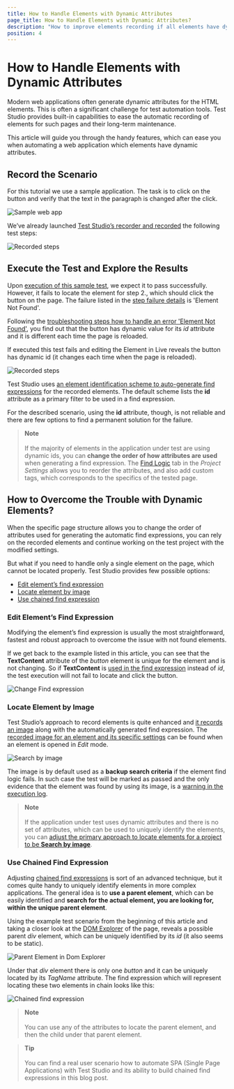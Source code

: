 ```yaml
---
title: How to Handle Elements with Dynamic Attributes
page_title: How to Handle Elements with Dynamic Attributes?
description: "How to improve elements recording if all elements have dynamic ids. My tests are constantly failing with element not found errors. How can I choose more robust find expressions for the elements. " 
position: 4
---
```

# How to Handle Elements with Dynamic Attributes

Modern web applications often generate dynamic attributes for the HTML elements. This is often a significant challenge for test automation tools. Test Studio provides built-in capabilities to ease the automatic recording of elements for such pages and their long-term maintenance.

This article will guide you through the handy features, which can ease you when automating a web application which elements have dynamic attributes.

## Record the Scenario

For this tutorial we use a sample application. The task is to click on the button and verify that the text in the paragraph is changed after the click.

![Sample web app](/img/automated-tests/troubleshooting/handle-dynamic-attributes/1Showcase.png)

We’ve already launched <a href="/automated-tests/recording/overview#start-a-recording-session" target="_blank">Test Studio’s recorder and recorded</a> the following test steps:

![Recorded steps](/img/automated-tests/troubleshooting/handle-dynamic-attributes/2RecordedTest.png)

## Execute the Test and Explore the Results

Upon <a href="/automated-tests/test-execution/quick-execution" target="_blank">execution of this sample test</a>, we expect it to pass successfully. However, it fails to locate the element for step 2., which should click the button on the page. The failure listed in the <a href="/automated-tests/test-results/step-failure-details" target="_blank">step failure details</a> is 'Element Not Found'.

Following the <a href="/automated-tests/troubleshooting/element-not-found" target="_blank">troubleshooting steps how to handle an error 'Element Not Found'</a>, you find out that the button has dynamic value for its _id_ attribute and it is different each time the page is reloaded.

If executed this test fails and editing the Element in Live reveals the button has dynamic id (it changes each time when the page is reloaded).

![Recorded steps](/img/automated-tests/troubleshooting/handle-dynamic-attributes/3EditElement.png)

Test Studio uses <a href="/features/project-settings/find-logic" target="_blank">an element identification scheme to auto-generate find expressions</a> for the recorded elements. The default scheme lists the __id__ attribute as a primary filter to be used in a find expression.

For the described scenario, using the __id__ attribute, though, is not reliable and there are few options to find a permanent solution for the failure.

> __Note__
><br>
><br>
> If the majority of elements in the application under test are using dynamic ids, you can __change the order of how attributes are used__ when generating a find expression. The <a href="/features/project-settings/find-logic" target="_blank">Find Logic</a> tab in the _Project Settings_ allows you to reorder the attributes, and also add custom tags, which corresponds to the specifics of the tested page.

## How to Overcome the Trouble with Dynamic Elements?

When the specific page structure allows you to change the order of attributes used for generating the automatic find expressions, you can rely on the recorded elements and continue working on the test project with the modified settings.

But what if you need to handle only a single element on the page, which cannot be located properly. Test Studio provides few possible options:

* [Edit element’s find expression]()
* [Locate element by image]()
* [Use chained find expression]()

### Edit Element’s Find Expression

Modifying the element’s find expression is usually the most straightforward, fastest and robust approach to overcome the issue with not found elements.

If we get back to the example listed in this article, you can see that the __TextContent__ attribute of the _button_ element is unique for the element and is not changing. So if __TextContent__ is <a href="/automated-tests/elements/find-element#options-in-element-pane-with-active-recording-session" target="_blank">used in the find expression</a> instead of _id_, the test execution will not fail to locate and click the button.

![Change Find expression](/img/automated-tests/troubleshooting/handle-dynamic-attributes/4NewFindExpression.png)

### Locate Element by Image

Test Studio’s approach to record elements is quite enhanced and <a href="/automated-tests/elements/elements-find-expression#elements-image" target="_blank">it records an image</a> along with the automatically generated find expression. The <a href="/automated-tests/elements/find-element-by-image" target="_blank">recorded image for an element and its specific settings</a> can be found when an element is opened in _Edit_ mode.

![Search by image](/img/automated-tests/troubleshooting/handle-dynamic-attributes/5ImageSearch.png)

The image is by default used as a __backup search criteria__ if the element find logic fails. In such case the test will be marked as passed and the only evidence that the element was found by using its image, is a <a href="/automated-tests/test-results/analyze-quick-run-results#successful-test-run-with-warnings" target="_blank">warning in the execution log</a>.

> __Note__
><br>
><br>
> If the application under test uses dynamic attributes and there is no set of attributes, which can be used to uniquely identify the elements, you can <a href="/features/project-settings/find-logic" target="_blank">adjust the primary approach to locate elements for a project to be __Search by image__</a>.

### Use Chained Find Expression

Adjusting <a href="/automated-tests/elements/using-chained-find-expressions" target="_blank">chained find expressions</a> is sort of an advanced technique, but it comes quite handy to uniquely identify elements in more complex applications. The general idea is to __use a parent element__, which can be easily identified and __search for the actual element, you are looking for, within the unique parent element__.

Using the example test scenario from the beginning of this article and taking a closer look at the <a href="/features/recorder/advanced-recording-tools/dom-explorer" target="_blank">DOM Explorer</a> of the page, reveals a possible parent _div_ element, which can be uniquely identified by its _id_ (it also seems to be static).

![Parent Element in Dom Explorer](/img/automated-tests/troubleshooting/handle-dynamic-attributes/6ParentElement.png)

Under that _div_ element there is only one _button_ and it can be uniquely located by its _TagName_ attribute. The find expression which will represent locating these two elements in chain looks like this:

![Chained find expression](/img/automated-tests/troubleshooting/handle-dynamic-attributes/7ChainedFindExpression.png)
 
> __Note__
><br>
><br>
> You can use any of the attributes to locate the parent element, and then the child under that parent element.


> __Tip__
><br>
><br>
> You can find a real user scenario how to automate SPA (Single Page Applications) with Test Studio and its ability to build chained find expressions in this blog post.